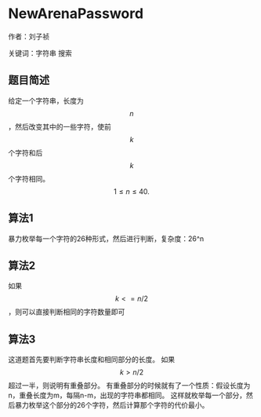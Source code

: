 # NewArenaPassword
作者：刘子祯

关键词：字符串 搜索
## 题目简述
给定一个字符串，长度为$$n$$，然后改变其中的一些字符，使前$$k$$个字符和后$$k$$个字符相同。
$$1 \leq n \leq 40.$$

## 算法1

暴力枚举每一个字符的26种形式，然后进行判断，复杂度：26^n

## 算法2

如果$$k<=n/2$$，则可以直接判断相同的字符数量即可

## 算法3

这道题首先要判断字符串长度和相同部分的长度。
如果$$k>n/2$$超过一半，则说明有重叠部分。
有重叠部分的时候就有了一个性质：假设长度为n，重叠长度为m，每隔n-m，出现的字符串都相同。
这样就枚举每一个部分，然后暴力枚举这个部分的26个字符，然后计算那个字符的代价最小。
